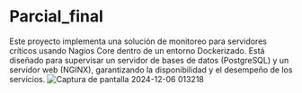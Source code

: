 # Parcial_final
Este proyecto implementa una solución de monitoreo para servidores críticos usando Nagios Core dentro de un entorno Dockerizado. Está diseñado para supervisar un servidor de bases de datos (PostgreSQL) y un servidor web (NGINX), garantizando la disponibilidad y el desempeño de los servicios.
![Captura de pantalla 2024-12-06 013218](https://github.com/user-attachments/assets/c54eb5e0-ab02-463b-8aa9-a6aa51ea7b4b)
